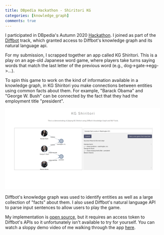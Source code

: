 ```yaml
---
title: DBpedia Hackathon - Shiritori KG 
categories: [knowledge_graph]
comments: true
---
```


I participated in DBpedia's Autumn 2020 [Hackathon](https://wiki.dbpedia.org/events/dbpedia-autumn-hackathon-2020). 
I joined as part of the [Diffbot](https://www.diffbot.com/) track, which granted access to Diffbot's knowledge graph
and its natural language api. 

For my submission, I scrapped together an app called KG Shiritori. This is a play on an age-old Japanese word game,
where players take turns saying words that match the last letter of the previous word (e.g., dog->gate->egg->...).

To spin this game to work on the kind of information available in a knowledge graph, in KG Shiritori you make
connections between entities using common facts about them. For example, "Barack Obama" and "George W. Bush" can
be connected by the fact that they had the employment title "president". 

![KG Shiritori App](https://raw.githubusercontent.com/solashirai/KGShiritori_diffbot/master/app_image.png) 

Diffbot's knowledge graph was used to identify entities as well as a large collection of "facts" about them.
I also used Diffbot's natural language API to parse input sentences to allow users to play the game.

My implementation is [open source](https://github.com/solashirai/KGShiritori_diffbot), but it requires an access token
to Diffbot's APIs so it unfortunately isn't available to try for yourself. You can watch a sloppy demo video
of me walking through the app [here](https://www.youtube.com/watch?v=BtSgWrNE7M8).  

